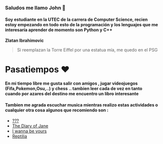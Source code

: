 ### Saludos me llamo John 👋

#### Soy estudiante en la UTEC de la carrera de Computer Science, recien estoy empezando en todo esto de la programación y los lenguajes que me interesaría aprender de momento son Python y C++ 

**Zlatan Ibrahimovic** 

> Si reemplazan la Torre Eiffel por una estatua mía, me quedo en el PSG

# Pasatiempos ❤️

####  En mi tiempo libre me gusta salir con amigos , jugar videojuegos (Fifa,Pokemon,Osu,..) y chess .. tambien leer cada de vez en tanto cuando por azares del destino me encuentro un libro interesante 

####  Tambien me agrada escuchar musica mientras realizo estas actividades o cualquier otra cosa algunos que recomiendo son :

- <a href="https://www.youtube.com/watch?v=dQw4w9WgXcQ">???</a>
- <a href="https://www.youtube.com/watch?v=pcAKbKUBUOQ">The Diary of Jane</a>
- <a href="https://www.youtube.com/watch?v=nyuo9-OjNNg">I wanna be yours</a>
- <a href="https://www.youtube.com/watch?v=b8-tXG8KrWs">Reptilia</a>











<!--
**JohnMonroy/JohnMonroy** is a ✨ _special_ ✨ repository because its `README.md` (this file) appears on your GitHub profile.

Here are some ideas to get you started:

- 🔭 I’m currently working on ...
- 🌱 I’m currently learning ...
- 👯 I’m looking to collaborate on ...
- 🤔 I’m looking for help with ...
- 💬 Ask me about ...
- 📫 How to reach me: ...
- 😄 Pronouns: ...
- ⚡ Fun fact: ...
-->
